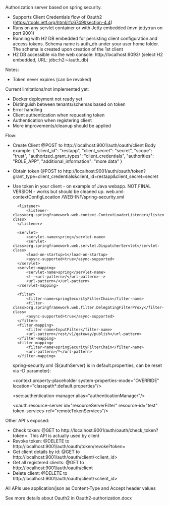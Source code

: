 Authorization server based on spring security.
- Supports Client Credentials flow of Oauth2 (https://tools.ietf.org/html/rfc6749#section-4.4)
- Runs on any servlet container or with Jetty embedded (mvn jetty:run on port 9001)
- Running with H2 DB embedded for persisting client configuration and access tokens.
  Schema name is auth_db under your user home folder. The schema is created upon creation of the 1st client
- H2 DB accessible via the web console: http://localhost:9093/ (select H2 embedded, URL: jdbc:h2:~/auth_db)

Notes:
- Token never expires (can be revoked)

Current limitations/not implemented yet:
- Docker deployment not ready yet
- Distinguish between tenants/schemas based on token
- Error handling
- Client authentication when requesting token
- Authentication when registering client
- More improvements/cleanup should be applied


Flow:
- Create Client
    @POST to http://localhost:9001/auth/oauth/client
    Body example:
    {
        "client_id": "restapp",
        "client_secret": "secret",
        "scope": "trust",
        "authorized_grant_types": "client_credentials",
        "authorities": "ROLE_APP",
        "additional_information": "more data"
    }
-  Obtain token
    @POST to http://localhost:9001/auth/oauth/token?grant_type=client_credentials&client_id=restapp&client_secret=secret


- Use token in your client - on example of Java webapp. NOT FINAL VERSION - works but should be cleaned up.
    web.xml:
        <context-param>
            <param-name>contextConfigLocation</param-name>
            <param-value>
                /WEB-INF/spring-security.xml
            </param-value>
        </context-param>

        <listener>
            <listener-class>org.springframework.web.context.ContextLoaderListener</listener-class>
        </listener>

        <servlet>
            <servlet-name>spring</servlet-name>
            <servlet-class>org.springframework.web.servlet.DispatcherServlet</servlet-class>
            <load-on-startup>1</load-on-startup>
            <async-supported>true</async-supported>
        </servlet>
        <servlet-mapping>
            <servlet-name>spring</servlet-name>
            <!--<url-pattern>/</url-pattern>-->
            <url-pattern>/</url-pattern>
        </servlet-mapping>

        <filter>
            <filter-name>springSecurityFilterChain</filter-name>
            <filter-class>org.springframework.web.filter.DelegatingFilterProxy</filter-class>
            <async-supported>true</async-supported>
        </filter>
        <filter-mapping>
            <filter-name>InputFilter</filter-name>
            <url-pattern>/rest/v1/gateway/publish</url-pattern>
        </filter-mapping>
        <filter-mapping>
            <filter-name>springSecurityFilterChain</filter-name>
            <url-pattern>/*</url-pattern>
        </filter-mapping>

    spring-security.xml (${authServer} is in default.properties, can be reset via -D parameter):

    <context:property-placeholder system-properties-mode="OVERRIDE" location="classpath*:default.properties"/>
    <bean class="org.springframework.beans.factory.config.PropertyPlaceholderConfigurer">
        <property name="systemPropertiesMode" value="2" />
    </bean>

    <sec:authentication-manager alias="authenticationManager"/>

    <http auto-config="true" use-expressions="false" create-session="stateless" xmlns="http://www.springframework.org/schema/security">
        <csrf disabled="true"/>
        <anonymous enabled="false"/>
        <intercept-url pattern="/rest/v1/gateway/**" access="ROLE_APP"/>
        <custom-filter ref="resourceServerFilter" before="PRE_AUTH_FILTER"/>
    </http>

    <bean id="remoteTokenServices" class="org.springframework.security.oauth2.provider.token.RemoteTokenServices">
        <property name="checkTokenEndpointUrl" value="http://${authServer}/auth/oauth/check_token"/>
        <property name="restTemplate" ref="restTemplate"/>
    </bean>

    <bean id="restTemplate" class="org.springframework.web.client.RestTemplate">
        <constructor-arg name="messageConverters">
            <list>
                <bean class="org.springframework.http.converter.json.MappingJackson2HttpMessageConverter"/>
                <bean class="org.springframework.http.converter.FormHttpMessageConverter"/>
            </list>
        </constructor-arg>
    </bean>

    <oauth:resource-server id="resourceServerFilter" resource-id="test" token-services-ref="remoteTokenServices"/>


Other API's exposed:
- Check token: @GET to http://localhost:9001/auth/oauth/check_token?token=<token>. This API is actually used by client
- Revoke token: @DELETE to http://localhost:9001/auth/oauth/token/revoke?token=<token>
- Get client details by id: @GET to http://localhost:9001/auth/oauth/client/<client_id>
- Get all registered clients: @GET to http://localhost:9001/auth/oauth/client
- Delete client: @DELETE to http://localhost:9001/auth/oauth/client/<client_id>

All APIs use application/json as Content-Type and Accept header values

See more details about Oauth2 in Oauth2-authorization.docx


